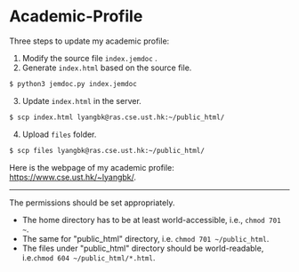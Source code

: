 # Academic-Profile

Three steps to update my academic profile:

1. Modify the source file `index.jemdoc` .
2. Generate `index.html` based on the source file.

```bash
$ python3 jemdoc.py index.jemdoc
```

3. Update `index.html` in the server.

```bash
$ scp index.html lyangbk@ras.cse.ust.hk:~/public_html/
```

4. Upload `files` folder.

```bash
$ scp files lyangbk@ras.cse.ust.hk:~/public_html/
```

Here is the webpage of my academic profile: https://www.cse.ust.hk/~lyangbk/.

---

The permissions should be set appropriately.
* The home directory has to be at least world-accessible, i.e., `chmod 701 ~`.
* The same for "public_html" directory, i.e. `chmod 701 ~/public_html`.
* The files under "public_html" directory should be world-readable, i.e.`chmod 604 ~/public_html/*.html`.
